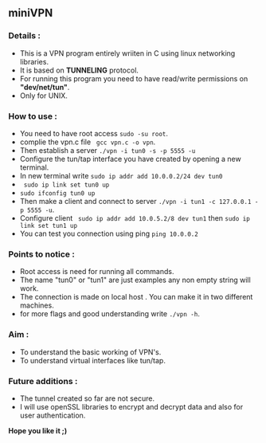 ## miniVPN

### Details :
- This is a VPN program entirely wriiten in C using linux networking libraries.
- It is based on **TUNNELING** protocol.
- For running this program you need to have read/write permissions on **"dev/net/tun"**.
- Only for UNIX.

### How to use :
- You need to have root access ``` sudo -su root ```.
- complie the vpn.c file ``` gcc vpn.c -o vpn```.
- Then establish a server ``` ./vpn -i tun0 -s -p 5555 -u ```
- Configure the tun/tap interface you have created by opening a new terminal.
- In new terminal write ```sudo ip addr add 10.0.0.2/24 dev tun0```
- ``` sudo ip link set tun0 up```
- ``` sudo ifconfig tun0 up ```
- Then make a client and connect to server ``` ./vpn -i tun1 -c 127.0.0.1 -p 5555 -u ```.
- Configure client ``` sudo ip addr add 10.0.5.2/8 dev tun1``` then ``` sudo ip link set tun1 up ```
- You can test you connection using ping ```ping 10.0.0.2```

### Points to notice :
- Root access is need for running all commands.
- The name "tun0" or "tun1" are just examples any non empty string will work.
- The connection is made on local host . You can make it in two different machines.
- for more flags and good understanding  write ```./vpn -h```.

### Aim :
- To understand the basic working of VPN's.
- To understand virtual interfaces like tun/tap.

### Future additions :
- The tunnel created so far are not secure.
- I will use openSSL libraries to encrypt and decrypt data and also for user authentication.

**Hope you like it ;)** 
